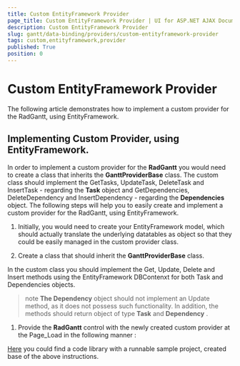```yaml
---
title: Custom EntityFramework Provider
page_title: Custom EntityFramework Provider | UI for ASP.NET AJAX Documentation
description: Custom EntityFramework Provider
slug: gantt/data-binding/providers/custom-entityframework-provider
tags: custom,entityframework,provider
published: True
position: 0
---
```


# Custom EntityFramework Provider

The following article demonstrates how to implement a custom provider for the RadGantt, using EntityFramework.

## Implementing Custom Provider, using EntityFramework.

In order to implement a custom provider for the __RadGantt__ you would need to create a class that inherits the __GanttProviderBase__ class. The custom class should implement the GetTasks, UpdateTask, DeleteTask and InsertTask - regarding the __Task__ object and GetDependencies, DeleteDependency and InsertDependency - regarding the __Dependencies__ object. The following steps will help you to easily create and implement a custom provider for the RadGantt, using EntityFramework.

1. Initially, you would need to create your EntityFramework model, which should actually translate the underlying datatables as object so that they could be easily managed in the custom provider class.

1. Create a class that should inherit the __GanttProviderBase__ class. 

In the custom class you should implement the Get, Update, Delete and Insert methods using the EntityFramework DBContenxt for both Task and Dependencies objects. 

>note  __The Dependency__ object should not implement an Update method, as it does not possess such functionality. In addition, the methods should return object of type __Task__ and __Dependency__ .
>

1. Provide the __RadGantt__ control with the newly created custom provider at the Page_Load in the following manner : 

[Here](http://www.telerik.com/support/code-library/radganttcustomentityprovider-a3e011e74a6b) you could find a code library with a runnable sample project, created base of the above instructions.
